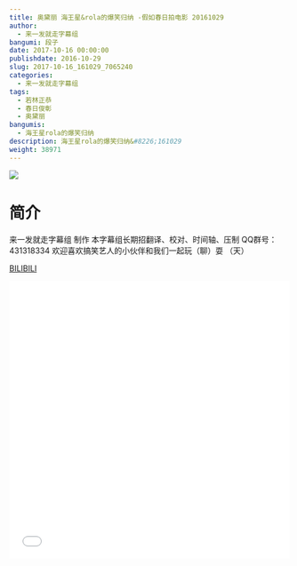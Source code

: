 ```yaml
---
title: 奥黛丽 海王星&rola的爆笑归纳 -假如春日拍电影 20161029
author: 
  - 来一发就走字幕组
bangumi: 段子
date: 2017-10-16 00:00:00
publishdate: 2016-10-29
slug: 2017-10-16_161029_7065240
categories: 
  - 来一发就走字幕组
tags: 
  - 若林正恭
  - 春日俊彰
  - 奥黛丽
bangumis: 
  - 海王星rola的爆笑归纳
description: 海王星rola的爆笑归纳&#8226;161029
weight: 38971
---
```


![](https://i.imgur.com/xf0TlnA.jpg)

# 简介  
来一发就走字幕组 制作 本字幕组长期招翻译、校对、时间轴、压制   QQ群号：431318334 欢迎喜欢搞笑艺人的小伙伴和我们一起玩（聊）耍 （天）

  [BILIBILI](https://www.bilibili.com/video/av7065240/)


<div class="vcontainer">  <iframe class='video' src="//www.bilibili.com/blackboard/player.html?cid=11520041&aid=7065240" width="100%" height="500" frameborder="0" allowfullscreen="allowfullscreen"></iframe></div>
